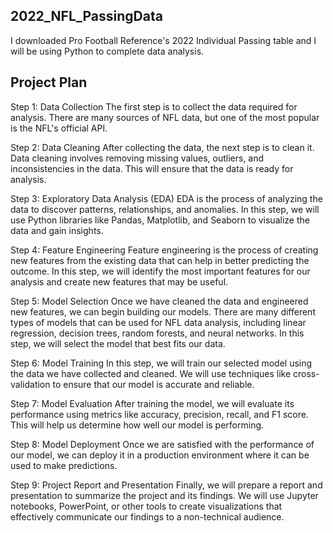 ## 2022_NFL_PassingData
 
I downloaded Pro Football Reference's 2022 Individual Passing table and I will be using Python to complete data analysis.

## Project Plan
Step 1: Data Collection
The first step is to collect the data required for analysis. There are many sources of NFL data, but one of the most popular is the NFL's official API.

Step 2: Data Cleaning
After collecting the data, the next step is to clean it. Data cleaning involves removing missing values, outliers, and inconsistencies in the data. This will ensure that the data is ready for analysis.

Step 3: Exploratory Data Analysis (EDA)
EDA is the process of analyzing the data to discover patterns, relationships, and anomalies. In this step, we will use Python libraries like Pandas, Matplotlib, and Seaborn to visualize the data and gain insights.

Step 4: Feature Engineering
Feature engineering is the process of creating new features from the existing data that can help in better predicting the outcome. In this step, we will identify the most important features for our analysis and create new features that may be useful.

Step 5: Model Selection
Once we have cleaned the data and engineered new features, we can begin building our models. There are many different types of models that can be used for NFL data analysis, including linear regression, decision trees, random forests, and neural networks. In this step, we will select the model that best fits our data.

Step 6: Model Training
In this step, we will train our selected model using the data we have collected and cleaned. We will use techniques like cross-validation to ensure that our model is accurate and reliable.

Step 7: Model Evaluation
After training the model, we will evaluate its performance using metrics like accuracy, precision, recall, and F1 score. This will help us determine how well our model is performing.

Step 8: Model Deployment
Once we are satisfied with the performance of our model, we can deploy it in a production environment where it can be used to make predictions.

Step 9: Project Report and Presentation
Finally, we will prepare a report and presentation to summarize the project and its findings. We will use Jupyter notebooks, PowerPoint, or other tools to create visualizations that effectively communicate our findings to a non-technical audience.

